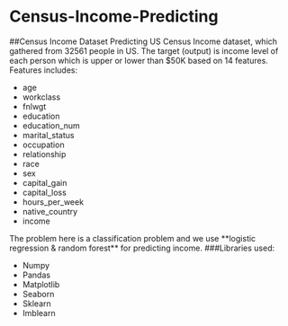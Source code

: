 # Census-Income-Predicting
##Census Income Dataset Predicting
US Census Income dataset, which gathered from 32561 people in US.
The target (output) is income level of each person which is upper or lower than $50K based on 14 features.
Features includes:
<ul>
	<li>age</li>
	<li>workclass</li>
	<li>fnlwgt</li>
	<li>education</li>
	<li>education_num</li>
	<li>marital_status</li>
	<li>occupation</li>
	<li>relationship</li>
	<li>race</li>
	<li>sex</li>
	<li>capital_gain</li>
	<li>capital_loss</li>
	<li>hours_per_week</li>
	<li>native_country</li>
	<li>income</li>
</ul>
The problem here is a classification problem and we use **logistic regression & random forest** for predicting income.
###Libraries used:
<ul>
	<li>Numpy</li>
	<li>Pandas</li>
	<li>Matplotlib</li>
	<li>Seaborn</li>
	<li>Sklearn</li>
	<li>Imblearn</li>
</ul>